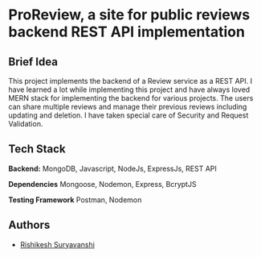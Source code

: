 # ProReview, a site for public reviews backend REST API implementation


## Brief Idea

This project implements the backend of a Review service as a REST API. I have learned a lot while implementing this project and have always loved MERN stack for implementing the backend for various projects. 
The users can share multiple reviews and manage their previous reviews including updating and deletion.
I have taken special care of Security and Request Validation.


## Tech Stack

**Backend:** MongoDB, Javascript, NodeJs, ExpressJs, REST API

**Dependencies** Mongoose, Nodemon, Express, BcryptJS

**Testing Framework** Postman, Nodemon


## Authors

- [Rishikesh Suryavanshi](https://www.github.com/rishits321)
